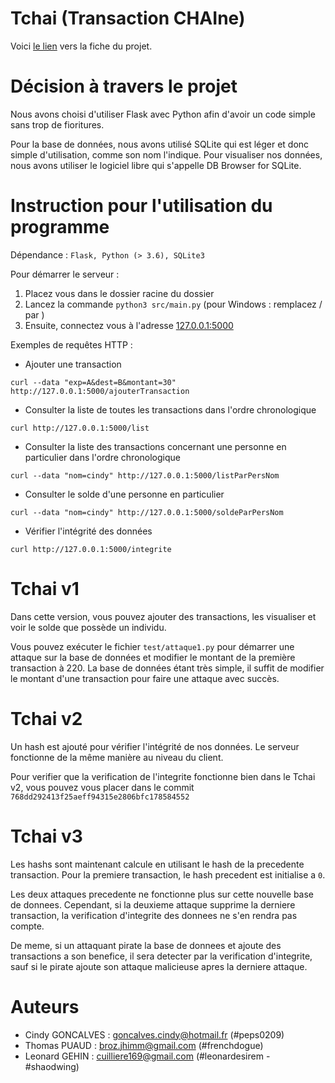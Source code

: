 # Tchai (Transaction CHAIne)

Voici [le lien](https://kirgizov.link/teaching/esirem/advanced-information-systems-2019/TP-PROJET-TCHAI.pdf) vers la fiche du projet.

# Décision à travers le projet

Nous avons choisi d'utiliser Flask avec Python afin d'avoir un code simple sans trop de fioritures.

Pour la base de données, nous avons utilisé SQLite qui est léger et donc simple d'utilisation, comme son nom l'indique. Pour visualiser nos données, nous avons utiliser le logiciel libre qui s'appelle DB Browser for SQLite.

# Instruction pour l'utilisation du programme

Dépendance : ```Flask, Python (> 3.6), SQLite3```

Pour démarrer le serveur :
1. Placez vous dans le dossier racine du dossier
1. Lancez la commande ```python3 src/main.py``` (pour Windows : remplacez / par \)
1. Ensuite, connectez vous à l'adresse [127.0.0.1:5000](127.0.0.1:5000)

Exemples de requêtes HTTP :

- Ajouter une transaction

```curl --data "exp=A&dest=B&montant=30" http://127.0.0.1:5000/ajouterTransaction```


- Consulter la liste de toutes les transactions dans l'ordre chronologique

```curl http://127.0.0.1:5000/list```


- Consulter la liste des transactions concernant une personne en particulier dans l'ordre chronologique

```curl --data "nom=cindy" http://127.0.0.1:5000/listParPersNom```


- Consulter le solde d'une personne en particulier

```curl --data "nom=cindy" http://127.0.0.1:5000/soldeParPersNom```


- Vérifier l'intégrité des données

```curl http://127.0.0.1:5000/integrite```

# Tchai v1

Dans cette version, vous pouvez ajouter des transactions, les visualiser et voir le solde que possède un individu.

Vous pouvez exécuter le fichier ```test/attaque1.py``` pour démarrer une attaque sur la base de données et modifier le montant de la première transaction à 220. La base de données étant très simple, il suffit de modifier le montant d'une transaction pour faire une attaque avec succès.

# Tchai v2

Un hash est ajouté pour vérifier l'intégrité de nos données. Le serveur fonctionne de la même manière au niveau du client.

Pour verifier que la verification de l'integrite fonctionne bien dans le Tchai v2, vous pouvez vous placer dans le commit ```768dd292413f25aeff94315e2806bfc178584552```

# Tchai v3

Les hashs sont maintenant calcule en utilisant le hash de la precedente transaction. Pour la premiere transaction, le hash precedent est initialise a `0`.

Les deux attaques precedente ne fonctionne plus sur cette nouvelle base de donnees. Cependant, si la deuxieme attaque supprime la derniere transaction, la verification d'integrite des donnees ne s'en rendra pas compte.

De meme, si un attaquant pirate la base de donnees et ajoute des transactions a son benefice, il sera detecter par la verification d'integrite, sauf si le pirate ajoute son attaque malicieuse apres la derniere attaque.

# Auteurs

- Cindy GONCALVES : goncalves.cindy@hotmail.fr (#peps0209)
- Thomas PUAUD : broz.jhimm@gmail.com (#frenchdogue)
- Leonard GEHIN : cuilliere169@gmail.com (#leonardesirem - #shaodwing)

